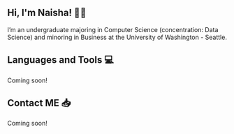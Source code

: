 ## Hi, I'm Naisha! 👋🏽

I’m an undergraduate majoring in Computer Science (concentration: Data Science) and minoring in Business at the University of Washington - Seattle.

## Languages and Tools 💻

Coming soon!

## Contact ME 📥

Coming soon!

<!--
**naishasinha/naishasinha** is a ✨ _special_ ✨ repository because its `README.md` (this file) appears on your GitHub profile.

Here are some ideas to get you started:

- 🔭 I’m currently working on ...
- 🌱 I’m currently learning ...
- 👯 I’m looking to collaborate on ...
- 🤔 I’m looking for help with ...
- 💬 Ask me about ...
- 📫 How to reach me: ...
- 😄 Pronouns: ...
- ⚡ Fun fact: ...
-->
